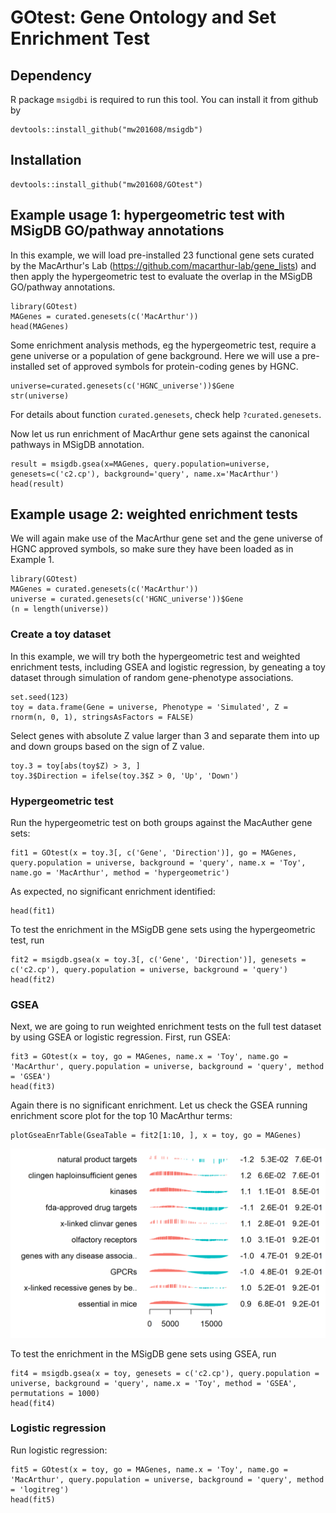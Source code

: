 # GOtest: Gene Ontology and Set Enrichment Test

## Dependency
R package `msigdbi` is required to run this tool. You can install it from github by
```
devtools::install_github("mw201608/msigdb")
```

## Installation
```
devtools::install_github("mw201608/GOtest")
```

## Example usage 1: hypergeometric test with MSigDB GO/pathway annotations

In this example, we will load pre-installed 23 functional gene sets curated by the MacArthur's Lab (https://github.com/macarthur-lab/gene_lists) and then apply the hypergeometric test to evaluate the overlap in the MSigDB GO/pathway annotations. 
```
library(GOtest)
MAGenes = curated.genesets(c('MacArthur'))
head(MAGenes)
```
Some enrichment analysis methods, eg the hypergeometric test, require a gene universe or a population of gene background. Here we will use a pre-installed set of approved symbols for protein-coding genes by HGNC.
```
universe=curated.genesets(c('HGNC_universe'))$Gene
str(universe)
```
For details about function `curated.genesets`, check help `?curated.genesets`.

Now let us run enrichment of MacArthur gene sets against the canonical pathways in MSigDB annotation.

```
result = msigdb.gsea(x=MAGenes, query.population=universe, genesets=c('c2.cp'), background='query', name.x='MacArthur')
head(result)
```

## Example usage 2: weighted enrichment tests

We will again make use of the MacArthur gene set and the gene universe of HGNC approved symbols, so make sure they have been loaded as in Example 1.
```
library(GOtest)
MAGenes = curated.genesets(c('MacArthur'))
universe = curated.genesets(c('HGNC_universe'))$Gene
(n = length(universe))
```
### Create a toy dataset
In this example, we will try both the hypergeometric test and weighted enrichment tests, including GSEA and logistic regression, by geneating a toy dataset through simulation of random gene-phenotype associations. 
```
set.seed(123)
toy = data.frame(Gene = universe, Phenotype = 'Simulated', Z = rnorm(n, 0, 1), stringsAsFactors = FALSE)
```

Select genes with absolute Z value larger than 3 and separate them into up and down groups based on the sign of Z value.
```
toy.3 = toy[abs(toy$Z) > 3, ]
toy.3$Direction = ifelse(toy.3$Z > 0, 'Up', 'Down')
```

### Hypergeometric test
Run the hypergeometric test on both groups against the MacAuther gene sets:
```
fit1 = GOtest(x = toy.3[, c('Gene', 'Direction')], go = MAGenes, query.population = universe, background = 'query', name.x = 'Toy', name.go = 'MacArthur', method = 'hypergeometric')
```
As expected, no significant enrichment identified:
```
head(fit1)
```

To test the enrichment in the MSigDB gene sets using the hypergeometric test, run
```
fit2 = msigdb.gsea(x = toy.3[, c('Gene', 'Direction')], genesets = c('c2.cp'), query.population = universe, background = 'query')
head(fit2)
```

### GSEA
Next, we are going to run weighted enrichment tests on the full test dataset by using GSEA or logistic regression. First, run GSEA:
```
fit3 = GOtest(x = toy, go = MAGenes, name.x = 'Toy', name.go = 'MacArthur', query.population = universe, background = 'query', method = 'GSEA')
head(fit3)
```
Again there is no significant enrichment. Let us check the GSEA running enrichment score plot for the top 10 MacArthur terms:
```
plotGseaEnrTable(GseaTable = fit2[1:10, ], x = toy, go = MAGenes)
```
![GSEA running enrichment score example](gsea.res.png)

To test the enrichment in the MSigDB gene sets using GSEA, run
```
fit4 = msigdb.gsea(x = toy, genesets = c('c2.cp'), query.population = universe, background = 'query', name.x = 'Toy', method = 'GSEA', permutations = 1000)
head(fit4)
```

### Logistic regression
Run logistic regression:
```
fit5 = GOtest(x = toy, go = MAGenes, name.x = 'Toy', name.go = 'MacArthur', query.population = universe, background = 'query', method = 'logitreg')
head(fit5)
```
